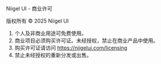 Niigel UI - 商业许可

版权所有 © 2025 Niigel UI

1. 个人及非商业用途可免费使用。
2. 商业项目必须购买许可证。未经授权，禁止在商业产品中使用。
3. 购买许可证请访问 https://niigelui.com/licensing
4. 禁止未经授权的重新分发或出售。
